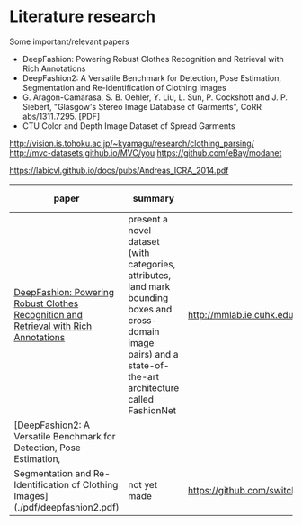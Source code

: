# Literature research

Some important/relevant papers

* DeepFashion: Powering Robust Clothes Recognition and Retrieval with Rich Annotations
* DeepFashion2: A Versatile Benchmark for Detection, Pose Estimation,
Segmentation and Re-Identification of Clothing Images
* G. Aragon-Camarasa, S. B. Oehler, Y. Liu, L. Sun, P. Cockshott and J. P. Siebert, "Glasgow's Stereo Image Database of Garments", CoRR abs/1311.7295. [PDF]
* CTU Color and Depth Image Dataset of Spread Garments



http://vision.is.tohoku.ac.jp/~kyamagu/research/clothing_parsing/
http://mvc-datasets.github.io/MVC/you
https://github.com/eBay/modanet

https://labicvl.github.io/docs/pubs/Andreas_ICRA_2014.pdf


|  paper | summary | code | dataset(s) | read by |
| ------ | ------- | ---- | ---------- | ------- |
|  [DeepFashion: Powering Robust Clothes Recognition and Retrieval with Rich Annotations](./pdf/deepfashion.pdf) | present a novel dataset (with categories, attributes, land mark bounding boxes and cross-domain image pairs) and a state-of-the-art architecture called FashionNet | http://mmlab.ie.cuhk.edu.hk/projects/DeepFashion.html | DeepFashion | * nik |
| [DeepFashion2: A Versatile Benchmark for Detection, Pose Estimation,
Segmentation and Re-Identification of Clothing Images](./pdf/deepfashion2.pdf) | not yet made | https://github.com/switchablenorms/DeepFashion2 | DeepFashion2 | * noone |
